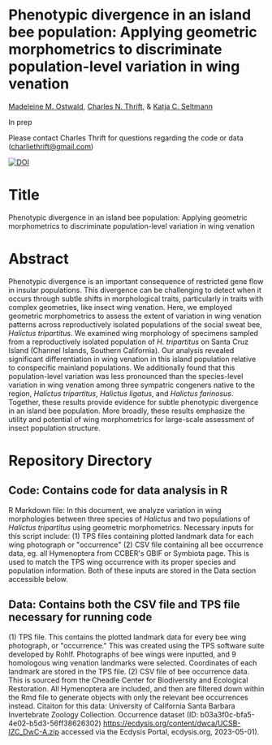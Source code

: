 # Phenotypic divergence in an island bee population: Applying geometric morphometrics to discriminate population-level variation in wing venation
[Madeleine M. Ostwald](https://orcid.org/0000-0002-9869-8835), [Charles N. Thrift](https://orcid.org/0000-0002-4257-6951), & [Katja C. Seltmann](https://orcid.org/0000-0001-5354-6048)

In prep

Please contact Charles Thrift for questions regarding the code or data (charliethrift@gmail.com)


[![DOI](https://zenodo.org/badge/DOI/10.5281/zenodo.7869309.svg)](https://doi.org/10.5281/zenodo.7869309)


# Title 
Phenotypic divergence in an island bee population: Applying geometric morphometrics to discriminate population-level variation in wing venation

# Abstract
Phenotypic divergence is an important consequence of restricted gene flow in insular
populations. This divergence can be challenging to detect when it occurs through subtle shifts in
morphological traits, particularly in traits with complex geometries, like insect wing venation.
Here, we employed geometric morphometrics to assess the extent of variation in wing venation
patterns across reproductively isolated populations of the social sweat bee, _Halictus tripartitus_.
We examined wing morphology of specimens sampled from a reproductively isolated population
of _H. tripartitus_ on Santa Cruz Island (Channel Islands, Southern California). Our analysis
revealed significant differentiation in wing venation in this island population relative to
conspecific mainland populations. We additionally found that this population-level variation was
less pronounced than the species-level variation in wing venation among three sympatric
congeners native to the region, _Halictus tripartitus_, _Halictus ligatus_, and _Halictus farinosus_.
Together, these results provide evidence for subtle phenotypic divergence in an island bee
population. More broadly, these results emphasize the utility and potential of wing
morphometrics for large-scale assessment of insect population structure.

# Repository Directory
## Code: Contains code for data analysis in R
R Markdown file: In this document, we analyze variation in wing morphologies between three species of _Halictus_ and two populations of _Halictus tripartitus_ using geometric morphometrics. Necessary inputs for this script include:
(1) TPS files containing plotted landmark data for each wing photograph or "occurrence"
(2) CSV file containing all bee occurrence data, eg. all Hymenoptera from CCBER's GBIF or Symbiota page. This is used to match the TPS wing occurrence with its proper species and population information. Both of these inputs are stored in the Data section accessible below.

## Data: Contains both the CSV file and TPS file necessary for running code
(1) TPS file. This contains the plotted landmark data for every bee wing photograph, or "occurrence." This was created using the TPS software suite developed by Rohlf. Photographs of bee wings were inputted, and 9 homologous wing venation landmarks were selected. Coordinates of each landmark are stored in the TPS file.
(2) CSV file of bee occurrence data. This is sourced from the Cheadle Center for Biodiversity and Ecological Restoration. All Hymenoptera are included, and then are filtered down within the Rmd file to generate objects with only the relevant bee occurrences instead. Citaiton for this data: 
University of California Santa Barbara Invertebrate Zoology Collection. Occurrence dataset (ID: b03a3f0c-bfa5-4e02-b5d3-56ff38626302) https://ecdysis.org/content/dwca/UCSB-IZC_DwC-A.zip accessed via the Ecdysis Portal, ecdysis.org, 2023-05-01).




